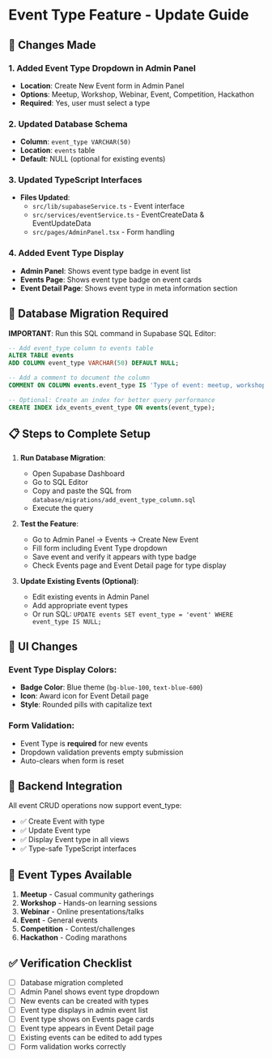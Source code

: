 # Event Type Feature - Update Guide

## 🎯 Changes Made

### 1. Added Event Type Dropdown in Admin Panel
- **Location**: Create New Event form in Admin Panel
- **Options**: Meetup, Workshop, Webinar, Event, Competition, Hackathon
- **Required**: Yes, user must select a type

### 2. Updated Database Schema
- **Column**: `event_type VARCHAR(50)`
- **Location**: `events` table
- **Default**: NULL (optional for existing events)

### 3. Updated TypeScript Interfaces
- **Files Updated**:
  - `src/lib/supabaseService.ts` - Event interface
  - `src/services/eventService.ts` - EventCreateData & EventUpdateData
  - `src/pages/AdminPanel.tsx` - Form handling

### 4. Added Event Type Display
- **Admin Panel**: Shows event type badge in event list
- **Events Page**: Shows event type badge on event cards  
- **Event Detail Page**: Shows event type in meta information section

## 🔧 Database Migration Required

**IMPORTANT**: Run this SQL command in Supabase SQL Editor:

```sql
-- Add event_type column to events table
ALTER TABLE events 
ADD COLUMN event_type VARCHAR(50) DEFAULT NULL;

-- Add a comment to document the column
COMMENT ON COLUMN events.event_type IS 'Type of event: meetup, workshop, webinar, event, competition, hackathon';

-- Optional: Create an index for better query performance  
CREATE INDEX idx_events_event_type ON events(event_type);
```

## 📋 Steps to Complete Setup

1. **Run Database Migration**:
   - Open Supabase Dashboard
   - Go to SQL Editor
   - Copy and paste the SQL from `database/migrations/add_event_type_column.sql`
   - Execute the query

2. **Test the Feature**:
   - Go to Admin Panel → Events → Create New Event
   - Fill form including Event Type dropdown
   - Save event and verify it appears with type badge
   - Check Events page and Event Detail page for type display

3. **Update Existing Events (Optional)**:
   - Edit existing events in Admin Panel
   - Add appropriate event types
   - Or run SQL: `UPDATE events SET event_type = 'event' WHERE event_type IS NULL;`

## 🎨 UI Changes

### Event Type Display Colors:
- **Badge Color**: Blue theme (`bg-blue-100`, `text-blue-600`)
- **Icon**: Award icon for Event Detail page
- **Style**: Rounded pills with capitalize text

### Form Validation:
- Event Type is **required** for new events
- Dropdown validation prevents empty submission
- Auto-clears when form is reset

## 🔄 Backend Integration

All event CRUD operations now support event_type:
- ✅ Create Event with type
- ✅ Update Event type  
- ✅ Display Event type in all views
- ✅ Type-safe TypeScript interfaces

## 📝 Event Types Available

1. **Meetup** - Casual community gatherings
2. **Workshop** - Hands-on learning sessions  
3. **Webinar** - Online presentations/talks
4. **Event** - General events
5. **Competition** - Contest/challenges
6. **Hackathon** - Coding marathons

## ✅ Verification Checklist

- [ ] Database migration completed
- [ ] Admin Panel shows event type dropdown
- [ ] New events can be created with types
- [ ] Event type displays in admin event list
- [ ] Event type shows on Events page cards
- [ ] Event type appears in Event Detail page
- [ ] Existing events can be edited to add types
- [ ] Form validation works correctly